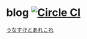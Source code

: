 # blog [![Circle CI](https://circleci.com/gh/unasuke/blog.svg?style=svg)](https://circleci.com/gh/unasuke/blog)
[うなすけとあれこれ](https://blog.unasuke.com)
